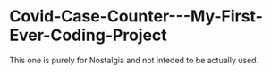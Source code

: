 # Covid-Case-Counter---My-First-Ever-Coding-Project
This one is purely for Nostalgia and not inteded to be actually used. 
